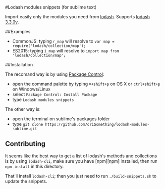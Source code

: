 #Lodash modules snippets (for sublime text)

Import easily only the modules you need from [lodash](https://lodash.com/).
Supports [lodash 3.3.0v](https://lodash.com/).

##Examples

- CommonJS: typing `r_map` will resolve to `var map = require('lodash/collection/map');`
- ES2015: typing `i_map` will resolve to `import map from 'lodash/collection/map';`

##Installation

The recomand way is by using [Package Control](https://packagecontrol.io/):
- open the command palette by typing `⌘+shift+p` on OS X or `ctrl+shift+p` on Windows/Linux
- select `Package Control: Install Package`
- type `Lodash modules snippets`


The other way is:
- open the terminal on sublime's packages folder
- type `git clone https://github.com/oriSomething/lodash-modules-sublime.git`

## Contributing

It seems like the best way to get a list of lodash's methods and collections
is by using `lodash-cli`, make sure you have [npm][npm] installed, then run
`npm install` in this directory.

That'll install `lodash-cli`; then you just need to run `./build-snippets.sh`
to update the snippets.
